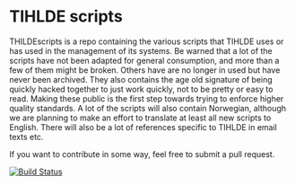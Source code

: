 TIHLDE scripts
==============

THILDEscripts is a repo containing the various scripts that TIHLDE uses or has used in the management of its systems.
Be warned that a lot of the scripts have not been adapted for general consumption, and more than a few of them might be broken. Others have are no longer in used but have never been archived.
They also contains the age old signature of being quickly hacked together to just work quickly, not to be pretty or easy to read. Making these public is the first step towards trying to enforce higher quality standards.
A lot of the scripts will also contain Norwegian, although we are planning to make an effort to translate at least all new scripts to English. There will also be a lot of references specific to TIHLDE in email texts etc.

If you want to contribute in some way, feel free to submit a pull request.

[![Build Status](https://travis-ci.org/tihlde/TIHLDEscripts.svg?branch=master)](https://travis-ci.org/tihlde/TIHLDEscripts)
